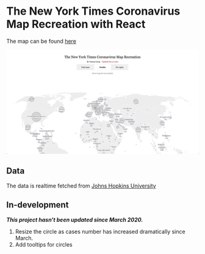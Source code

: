 # The New York Times Coronavirus Map Recreation with React

The map can be found [here](https://vanessaaleung.github.io/corona-map-react/)

<img src="screenshot.png" width="800px">

## Data
The data is realtime fetched from [Johns Hopkins University](https://github.com/CSSEGISandData/COVID-19)

## In-development
***This project hasn't been updated since March 2020.***

1. Resize the circle as cases number has increased dramatically since March.
2. Add tooltips for circles
